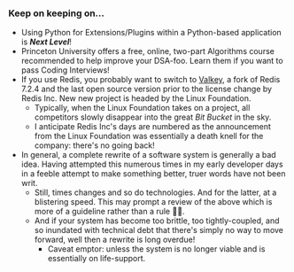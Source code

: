 ### Keep on keeping on...

+ Using Python for Extensions/Plugins within a Python-based application is ***Next Level***!
+ Princeton University offers a free, online, two-part Algorithms course recommended to help improve your DSA-foo.  Learn them if you want to pass Coding Interviews!
+ If you use Redis, you probably want to switch to [Valkey](https://github.com/valkey-io/valkey), a fork of Redis 7.2.4 and the last open source version prior to the license change by Redis Inc. New new project is headed by the Linux Foundation.
  + Typically, when the Linux Foundation takes on a project, all competitors slowly disappear into the great *Bit Bucket* in the sky.
  + I anticipate Redis Inc's days are numbered as the announcement from the Linux Foundation was essentially a death knell for the company: there's no going back!
+ In general, a complete rewrite of a software system is generally a bad idea.  Having attempted this numerous times in my early developer days in a feeble attempt to make something better, truer words have not been writ.
  + Still, times changes and so do technologies.  And for the latter, at a blistering speed.  This may prompt a review of the above which is more of a guideline rather than a rule 🤔😄.
  + And if your system has become too brittle, too tightly-coupled, and so inundated with technical debt that there's simply no way to move forward, well then a rewrite is long overdue!
    + Caveat emptor: unless the system is no longer viable and is essentially on life-support. 

<!--
**cazamedia/cazamedia** is a ✨ _special_ ✨ repository because its `README.md` (this file) appears on your GitHub profile.

Here are some ideas to get you started:

- 🔭 I’m currently working on ...
- 🌱 I’m currently learning ...
- 👯 I’m looking to collaborate on ...
- 🤔 I’m looking for help with ...
- 💬 Ask me about ...
- 📫 How to reach me: ...
- 😄 Pronouns: ...
- ⚡ Fun fact: ...
-->
